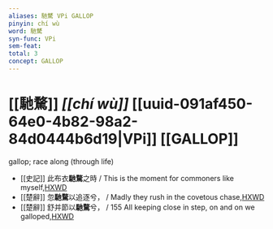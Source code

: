 ```yaml
---
aliases: 馳騖 VPi GALLOP
pinyin: chí wù
word: 馳騖
syn-func: VPi
sem-feat: 
total: 3
concept: GALLOP 
---
```

# [[馳騖]] *[[chí wù]]*  [[uuid-091af450-64e0-4b82-98a2-84d0444b6d19|VPi]] [[GALLOP]]
gallop; race along (through life)
 - [[史記]] 此布衣**馳騖**之時 / This is the moment for commoners like myself,[HXWD](https://hxwd.org/textview.html?location=KR2a0001_tls_087-2a.15)
 - [[楚辭]] 忽**馳騖**以追逐兮， / Madly they rush in the covetous chase,[HXWD](https://hxwd.org/textview.html?location=KR4a0001_tls_001-3a.14)
 - [[楚辭]] 舒并節以**馳騖**兮， / 155 All keeping close in step, on and on we galloped,[HXWD](https://hxwd.org/textview.html?location=KR4a0001_tls_005-9a.16)